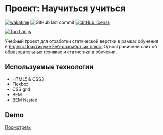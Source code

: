# Проект: Научиться учиться

[![wakatime](https://wakatime.com/badge/user/29a8352f-15fa-421a-b8ff-a7adff87a0dc/project/9f1fe3d1-b18a-4869-883a-abeeb65d8f2a.svg)](https://wakatime.com/badge/user/29a8352f-15fa-421a-b8ff-a7adff87a0dc/project/9f1fe3d1-b18a-4869-883a-abeeb65d8f2a)
![GitHub last commit](https://img.shields.io/github/last-commit/a-meti/how-to-learn)
[![GitHub license](https://img.shields.io/github/license/a-meti/how-to-learn)](https://github.com/a-meti/russian-travel/blob/main/LICENSE)

[![Top Langs](https://github-readme-stats.vercel.app/api/top-langs/?username=a-meti)](https://github.com/a-meti/how-to-learn)


Учебный проект для отработки статической верстки в рамках обучения в [Яндекс.Практикуме Веб-разработчик плюс.](https://practicum.yandex.ru/web-plus/)
Одностраничный сайт об образовательных техниках и статистики в обучении.


## Используемые технологии
* HTML5 & CSS3
* Flexbox
* CSS grid
* BEM
* BEM Nested

## Demo

[Посмотреть](https://a-meti.github.io/how-to-learn/index.html)

